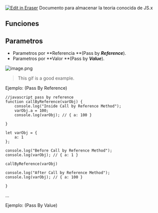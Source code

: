 <a target="_blank" href="https://app.eraser.io/workspace/gFSbU3NOXCd34DbQnfB6" id="edit-in-eraser-github-link"><img alt="Edit in Eraser" src="https://firebasestorage.googleapis.com/v0/b/second-petal-295822.appspot.com/o/images%2Fgithub%2FOpen%20in%20Eraser.svg?alt=media&amp;token=968381c8-a7e7-472a-8ed6-4a6626da5501"></a>
Documento para almacenar la teoria conocida de JS.x











## Funciones


## Parametros
- Parametros por **Referencia **(Pass by **_Reference_**).
- Parametros por **Valor  **(Pass by **_Value_**).




![image.png](https://eraser.imgix.net/workspaces/gFSbU3NOXCd34DbQnfB6/CyOUvapzv4SOz3NcsUILJBCmIRz2/8q0TA8zFcBIDQ53Jh1vF7.png?ixlib=js-3.7.0 "image.png")

> This gif is a good example.



Ejemplo: (Pass By Reference)

```
//javascript pass by reference
function callByReference(varObj) {
    console.log("Inside Call by Reference Method");
    varObj.a = 100;
    console.log(varObj); // { a: 100 }

}

let varObj = {
    a: 1
};

console.log("Before Call by Reference Method");
console.log(varObj); // { a: 1 }

callByReference(varObj)

console.log("After Call by Reference Method");
console.log(varObj); // { a: 100 }

}
```
...

Ejemplo: (Pass By Value)




<!--- Eraser file: https://app.eraser.io/workspace/gFSbU3NOXCd34DbQnfB6 --->